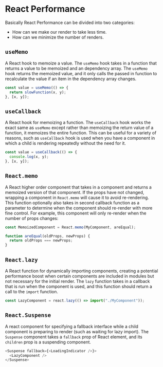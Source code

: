 # React Performance

Basically React Performance can be divided into two categories:

- How can we make our render to take less time.
- How can we minimize the number of renders.

## `useMemo`

A React hook to memoize a value. The `useMemo` hook takes in a function that returns a value to be memoized and an dependency array. The `useMemo` hook returns the memoized value, and it only calls the passed in function to recalculate the value if an item in the dependency array changes.

```js
const value = useMemo(() => {
  return slowFunction(x, y);
}, [x, y]);
```

## `useCallback`

A React hook for memoizing a function. The `useCallback` hook works the exact same as `useMemo` except rather than memoizing the return value of a function, it memoizes the entire function. This can be useful for a variety of reasons, such as `useCallback` hook is used when you have a component in which a child is rendering repeatedly without the need for it.

```js
const value = useCallback(() => {
  console.log(x, y);
}, [x, y]);
```

## `React.memo`

A React higher order component that takes in a component and returns a memoized version of that component. If the props have not changed, wrapping a component in `React.memo` will cause it to avoid re-rendering. This function optionally also takes in second callback function as a parameter to determine when the component should re-render with more fine control. For example, this component will only re-render when the number of props changes:

```js
const MemoizedComponent = React.memo(MyComponent, areEqual);

function areEqual(oldProps, newProps) {
  return oldProps === newProps;
}
```

## `React.lazy`

A React function for dynamically importing components, creating a potential performance boost when certain components are included in modules but not necessary for the initial render. The `lazy` function takes in a callback that is run when the component is used, and this function should return a call to the `import` function.

```js
const LazyComponent = react.lazy(() => import("./MyComponent"));
```

## `React.Suspense`

A react component for specifying a fallback interface while a child component is preparing to render (such as waiting for lazy import). The `Suspense` component takes a `fallback` prop of React element, and its `children` prop is a suspending component.

```js
<Suspense fallback={<LoadingIndicator />}>
  <LazyComponent />
</Suspense>
```
